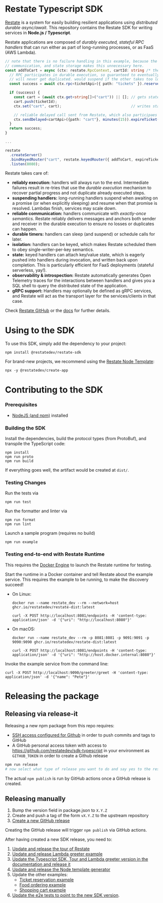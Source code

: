 # Restate Typescript SDK

[Restate](https://restate.dev/) is a system for easily building resilient applications using *distributed durable async/await*. This repository contains the Restate SDK for writing services in **Node.js / Typescript**.

Restate applications are composed of *durably executed, stateful RPC handlers* that can run either
as part of long-running processes, or as FaaS (AWS Lambda).

```typescript
// note that there is no failure handling in this example, because the combination of durable execution,
// communication, and state storage makes this unnecessary here.
const addToCart = async (ctx: restate.RpcContext, cartId: string /* the key */, ticketId: string) => {
  // RPC participates in durable execution, so guaranteed to eventually happend and
  // will never get duplicated. would suspend if the other takes too long
  const success = await ctx.rpc<ticketApi>({ path: "tickets" }).reserve(ticketId);

  if (success) {
    const cart = (await ctx.get<string[]>("cart")) || []; // gets state 'cart' bound to current cartId
    cart.push(ticketId);
    ctx.set("cart", cart);                                // writes state bound to current cartId

    // reliable delayed call sent from Restate, which also participaes in durable execution
    ctx.sendDelayed<cartApi>({path: "cart"}, minutes(15)).expireTicket(ticketId);
  }
  return success;
}

...

restate
  .createServer()
  .bindKeyedRouter("cart", restate.keyedRouter({ addToCart, expireTicket }))
  .listen(8080);
```

Restate takes care of:
  - **reliably execution:** handlers will always run to the end. Intermediate failures result in re-tries
    that use the *durable execution* mechanism to recover partial progress and not duplicate already executed
    steps.
  - **suspending handlers:** long-running handlers suspend when awaiting on a promise (or when explicitly
    sleeping) and resume when that promise is resolved. Lambdas finish, services may scale down.
  - **reliable communication:** handlers communicate with *exactly-once semantics*. Restate reliably delivers
    messages and anchors both sender and receiver in the durable execution to ensure no losses or duplicates
    can happen.
  - **durable timers:** handlers can sleep (and suspend) or schedule calls for later.
  - **isolation:** handlers can be keyed, which makes Restate scheduled them to obey single-writer-per-key
    semantics.
  - **state:** keyed handlers can attach key/value state, which is eagerly pushed into handlers during
    invocation, and written back upon completion. This is particularly efficient for FaaS deployments
    (stateful serverless, yay!).
  - **observability & introspection:** Restate automatically generates Open Telemetry traces for the
    interactions between handlers and gives you a SQL shell to query the distributed state of the application.
  - **gRPC support:** Handlers may optionally be defined as gRPC services, and Restate will act as the transport
    layer for the services/clients in that case.

Check [Restate GitHub](https://github.com/restatedev/) or the [docs](https://docs.restate.dev/) for further details.

# Using to the SDK

To use this SDK, simply add the dependency to your project:
```shell
npm install @restatedev/restate-sdk
```

For brand-new projects, we recommend using the [Restate Node Template](https://github.com/restatedev/node-template-generator):
```shell
npx -y @restatedev/create-app
```

# Contributing to the SDK

### Prerequisites
- [NodeJS (and npm)](https://nodejs.org) installed

### Building the SDK

Install the dependencies, build the protocol types (from ProtoBuf), and transpile the TypeScript code:
```shell
npm install
npm run proto
npm run build
```

If everything goes well, the artifact would be created at `dist/`.

### Testing Changes

Run the tests via
```shell
npm run test
```

Run the formatter and linter via
```shell
npm run format
npm run lint
```

Launch a sample program (requires no build)
```shell
npm run example
```

### Testing end-to-end with Restate Runtime

This requires the [Docker Engine](https://docs.docker.com/engine/install/) to launch the Restate runtime for testing.

Start the runtime in a Docker container and tell Restate about the example service. This requires the example to be running, to make the discovery succeed!
 - On Linux:
    ```shell
    docker run --name restate_dev --rm --network=host ghcr.io/restatedev/restate-dist:latest

    curl -X POST http://localhost:8081/endpoints -H 'content-type: application/json' -d '{"uri": "http://localhost:8080"}'
    ```
- On macOS:
    ```shell
    docker run --name restate_dev --rm -p 8081:8081 -p 9091:9091 -p 9090:9090 ghcr.io/restatedev/restate-dist:latest

    curl -X POST http://localhost:8081/endpoints -H 'content-type: application/json' -d '{"uri": "http://host.docker.internal:8080"}'
    ```


Invoke the example service from the command line:
```shell
curl -X POST http://localhost:9090/greeter/greet -H 'content-type: application/json' -d '{"name": "Pete"}'
```

# Releasing the package

## Releasing via release-it

Releasing a new npm package from this repo requires:

* [SSH access configured for Github](https://docs.github.com/en/authentication/connecting-to-github-with-ssh) in order to push commits and tags to GitHub
* A GitHub personal access token with access to https://github.com/restatedev/sdk-typescript in your environment as `GITHUB_TOKEN` in order to create a Github release


```bash
npm run release
# now select what type of release you want to do and say yes to the rest of the options
```

The actual `npm publish` is run by GitHub actions once a GitHub release is created.

## Releasing manually

1. Bump the version field in package.json to `X.Y.Z`
2. Create and push a tag of the form `vX.Y.Z` to the upstream repository
3. [Create a new GitHub release](https://github.com/restatedev/sdk-typescript/releases)

Creating the GitHub release will trigger `npm publish` via GitHub actions.

After having created a new SDK release, you need to:

1. [Update and release the tour of Restate](https://github.com/restatedev/tour-of-restate-typescript#upgrading-typescript-sdk)
2. [Update and release Lambda greeter example](https://github.com/restatedev/example-lambda-ts-greeter#upgrading-the-sdk)
3. [Update the Typescript SDK, Tour and Lambda greeter version in the documentation and release it](https://github.com/restatedev/documentation#upgrading-typescript-sdk-version)
4. [Update and release the Node template generator](https://github.com/restatedev/node-template-generator#upgrading-typescript-sdk)
5. Update the other examples:
   * [Ticket reservation example](https://github.com/restatedev/example-ticket-reservation-system#upgrading-typescript-sdk)
   * [Food ordering example](https://github.com/restatedev/example-food-ordering#upgrading-typescript-sdk)
   * [Shopping cart example](https://github.com/restatedev/example-shopping-cart-typescript#upgrading-typescript-sdk)
6. [Update the e2e tests to point to the new SDK version](https://github.com/restatedev/e2e/blob/main/services/node-services/package.json).
